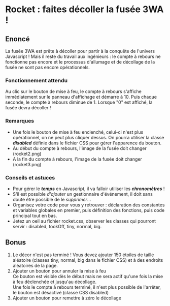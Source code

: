 # Rocket : faites décoller la fusée 3WA !
## Enoncé
La fusée 3WA est prête à décoller pour partir à la conquête de l'univers 
Javascript !
Mais il reste du travail aux ingénieurs : le compte à rebours ne fonctionne 
pas encore et le processus d'allumage et de décollage de la fusée ne sont 
pas encore opérationnels.
### Fonctionnement attendu
Au clic sur le bouton de mise à feu, le compte à rebours s'affiche 
immédiatement sur le panneau d'affichage et démarre à 10.  Puis chaque 
seconde, le compte à rebours diminue de 1. Lorsque "0" est affiché, la 
fusée devra décoller !
### Remarques

 - Une fois le bouton de mise à feu enclenché, celui-ci n'est plus 
 opérationnel, on ne peut plus cliquer dessus. On pourra utiliser 
 la classe ***disabled*** définie dans le fichier CSS pour gérer l'apparence 
 du bouton. 
 - Au début du compte à rebours, l'image de la fusée doit changer (rocket2.png)
 - A la fin du compte à rebours, l'image de la fusée doit changer (rocket3.png)

### Conseils et astuces

 - Pour gérer le ***temps*** en Javascript, il va falloir utiliser les 
 ***chronomètres*** !
 - S'il est possible *d'ajouter* un gestionnaire d'événement, il doit sans 
 doute être possible de le *supprimer*...
 - Organisez votre code pour vous y retrouver : déclaration des constantes 
 et variables globales en premier, puis définition des fonctions, puis code 
 principal tout en bas.
 - Jetez un oeil au fichier rocket.css, observer les classes qui pourront 
 servir : disabled, tookOff, tiny, normal, big.

## Bonus
 1. Le décor n'est pas terminé ! Vous devez ajouter 150 étoiles de taille 
 aléatoire (classes tiny, normal, big dans le fichier CSS)
 et à des endroits aléatoires de la page. 
 2. Ajouter un bouton pour annuler la mise à feu   
    Ce bouton est visible dès le début mais ne sera actif qu'une fois la 
    mise à feu déclenchée et jusqu'au décollage.   
    Une fois le compte à rebours terminé, il n'est plus possible de 
    l'arrêter, le bouton est désactivé (classe CSS disabled)
 3. Ajouter un bouton pour remettre à zéro le décollage
